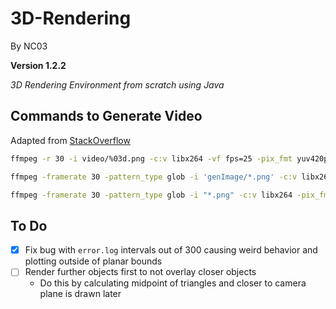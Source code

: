 # 3D-Rendering

By NC03

**Version 1.2.2**

*3D Rendering Environment from scratch using Java*

## Commands to Generate Video

Adapted from [StackOverflow](https://stackoverflow.com/questions/24961127/how-to-create-a-video-from-images-with-ffmpeg)

```bash
ffmpeg -r 30 -i video/%03d.png -c:v libx264 -vf fps=25 -pix_fmt yuv420p out.mp4

ffmpeg -framerate 30 -pattern_type glob -i 'genImage/*.png' -c:v libx264 -pix_fmt yuv420p out2.mp4

ffmpeg -framerate 30 -pattern_type glob -i "*.png" -c:v libx264 -pix_fmt yuv420p out.mp4
```

## To Do

- [X] Fix bug with `error.log` intervals out of 300 causing weird behavior and plotting outside of planar bounds
- [ ] Render further objects first to not overlay closer objects
  - Do this by calculating midpoint of triangles and closer to camera plane is drawn later

